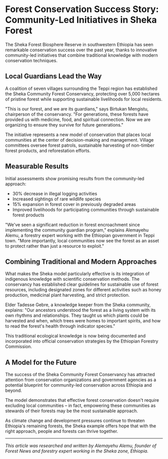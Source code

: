 # Forest Conservation Success Story: Community-Led Initiatives in Sheka Forest

The Sheka Forest Biosphere Reserve in southwestern Ethiopia has seen remarkable conservation success over the past year, thanks to innovative community-led initiatives that combine traditional knowledge with modern conservation techniques.

## Local Guardians Lead the Way

A coalition of seven villages surrounding the Teppi region has established the Sheka Community Forest Conservancy, protecting over 5,000 hectares of pristine forest while supporting sustainable livelihoods for local residents.

"This is our forest, and we are its guardians," says Birtukan Mengistu, chairperson of the conservancy. "For generations, these forests have provided us with medicine, food, and spiritual connection. Now we are organizing to ensure they survive for future generations."

The initiative represents a new model of conservation that places local communities at the center of decision-making and management. Village committees oversee forest patrols, sustainable harvesting of non-timber forest products, and reforestation efforts.

## Measurable Results

Initial assessments show promising results from the community-led approach:

- 30% decrease in illegal logging activities
- Increased sightings of rare wildlife species
- 15% expansion in forest cover in previously degraded areas
- Improved livelihoods for participating communities through sustainable forest products

"We've seen a significant reduction in forest encroachment since implementing the community guardian program," explains Alemayehu Alemu, a forestry expert working with the Ethiopian government in Teppi town. "More importantly, local communities now see the forest as an asset to protect rather than just a resource to exploit."

## Combining Traditional and Modern Approaches

What makes the Sheka model particularly effective is its integration of indigenous knowledge with scientific conservation methods. The conservancy has established clear guidelines for sustainable use of forest resources, including designated zones for different activities such as honey production, medicinal plant harvesting, and strict protection.

Elder Tadesse Gebre, a knowledge keeper from the Sheka community, explains: "Our ancestors understood the forest as a living system with its own rhythms and relationships. They taught us which plants could be harvested and when, which trees were homes to important spirits, and how to read the forest's health through indicator species."

This traditional ecological knowledge is now being documented and incorporated into official conservation strategies by the Ethiopian Forestry Commission.

## A Model for the Future

The success of the Sheka Community Forest Conservancy has attracted attention from conservation organizations and government agencies as a potential blueprint for community-led conservation across Ethiopia and beyond.

The model demonstrates that effective forest conservation doesn't require excluding local communities – in fact, empowering these communities as stewards of their forests may be the most sustainable approach.

As climate change and development pressures continue to threaten Ethiopia's remaining forests, the Sheka example offers hope that with the right approach, people and forests can thrive together.

---

*This article was researched and written by Alemayehu Alemu, founder of Forest News and forestry expert working in the Sheka zone, Ethiopia.*
